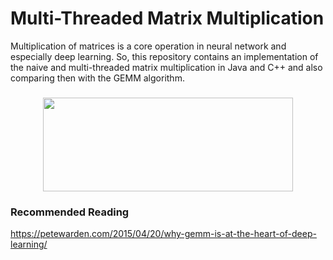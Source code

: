 # Multi-Threaded Matrix Multiplication

Multiplication of matrices is a core operation in neural network and especially deep learning. So, this repository contains an implementation of the naive and multi-threaded matrix multiplication in Java and C++ and also comparing then with the GEMM algorithm.

### 

<p align="center">
<img  style="width:400px; height:150px;" src="https://github.com/tahaemara/multi-threaded-matrix-multiplication/blob/master/assets/results.png?raw=true" alt="" data-canonical-src="https://github.com/tahaemara/multi-threaded-matrix-multiplication/blob/master/assets/results.png?raw=true" /></p>


### Recommended Reading

https://petewarden.com/2015/04/20/why-gemm-is-at-the-heart-of-deep-learning/

